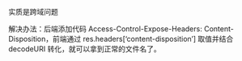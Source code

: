 实质是跨域问题

解决办法：后端添加代码 Access-Control-Expose-Headers: Content-Disposition，前端通过 res.headers[‘content-disposition’] 取值并结合decodeURI 转化，就可以拿到正常的文件名了。